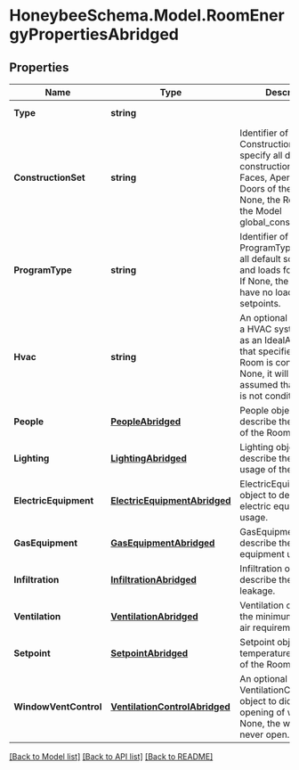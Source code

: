 
# HoneybeeSchema.Model.RoomEnergyPropertiesAbridged

## Properties

Name | Type | Description | Notes
------------ | ------------- | ------------- | -------------
**Type** | **string** |  | [optional] [readonly] [default to "RoomEnergyPropertiesAbridged"]
**ConstructionSet** | **string** | Identifier of a ConstructionSet to specify all default constructions for the Faces, Apertures, and Doors of the Room. If None, the Room will use the Model global_construction_set. | [optional] 
**ProgramType** | **string** | Identifier of a ProgramType to specify all default schedules and loads for the Room. If None, the Room will have no loads or setpoints. | [optional] 
**Hvac** | **string** | An optional identifier of a HVAC system (such as an IdealAirSystem) that specifies how the Room is conditioned. If None, it will be assumed that the Room is not conditioned. | [optional] 
**People** | [**PeopleAbridged**](PeopleAbridged.md) | People object to describe the occupancy of the Room. | [optional] 
**Lighting** | [**LightingAbridged**](LightingAbridged.md) | Lighting object to describe the lighting usage of the Room. | [optional] 
**ElectricEquipment** | [**ElectricEquipmentAbridged**](ElectricEquipmentAbridged.md) | ElectricEquipment object to describe the electric equipment usage. | [optional] 
**GasEquipment** | [**GasEquipmentAbridged**](GasEquipmentAbridged.md) | GasEquipment object to describe the gas equipment usage. | [optional] 
**Infiltration** | [**InfiltrationAbridged**](InfiltrationAbridged.md) | Infiltration object to to describe the outdoor air leakage. | [optional] 
**Ventilation** | [**VentilationAbridged**](VentilationAbridged.md) | Ventilation object for the minimum outdoor air requirement. | [optional] 
**Setpoint** | [**SetpointAbridged**](SetpointAbridged.md) | Setpoint object for the temperature setpoints of the Room. | [optional] 
**WindowVentControl** | [**VentilationControlAbridged**](VentilationControlAbridged.md) | An optional VentilationControl object to dictate the opening of windows. If None, the windows will never open. | [optional] 

[[Back to Model list]](../README.md#documentation-for-models)
[[Back to API list]](../README.md#documentation-for-api-endpoints)
[[Back to README]](../README.md)

